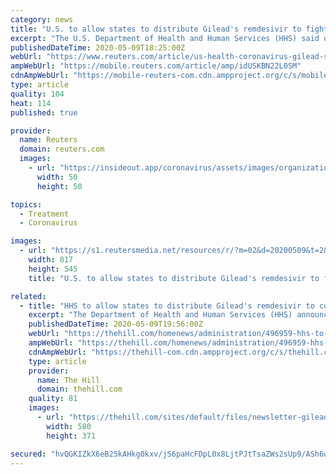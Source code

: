 ```yaml
---
category: news
title: "U.S. to allow states to distribute Gilead's remdesivir to fight COVID-19"
excerpt: "The U.S. Department of Health and Human Services (HHS) said on Saturday it would allow state health departments to distribute Gilead Sciences Inc's remdesivir drug to fight COVID-19, and the United States would receive about 40% of the drug maker's global donation."
publishedDateTime: 2020-05-09T18:25:00Z
webUrl: "https://www.reuters.com/article/us-health-coronavirus-gilead-sciences-idUSKBN22L0SM"
ampWebUrl: "https://mobile.reuters.com/article/amp/idUSKBN22L0SM"
cdnAmpWebUrl: "https://mobile-reuters-com.cdn.ampproject.org/c/s/mobile.reuters.com/article/amp/idUSKBN22L0SM"
type: article
quality: 104
heat: 114
published: true

provider:
  name: Reuters
  domain: reuters.com
  images:
    - url: "https://insideout.app/coronavirus/assets/images/organizations/reuters.com-50x50.jpg"
      width: 50
      height: 50

topics:
  - Treatment
  - Coronavirus

images:
  - url: "https://s1.reutersmedia.net/resources/r/?m=02&d=20200509&t=2&i=1518053767&w=&fh=545px&fw=&ll=&pl=&sq=&r=LYNXMPEG480N0"
    width: 817
    height: 545
    title: "U.S. to allow states to distribute Gilead's remdesivir to fight COVID-19"

related:
  - title: "HHS to allow states to distribute Gilead's remdesivir to combat the coronavirus"
    excerpt: "The Department of Health and Human Services (HHS) announced Saturday it will permit state health departments to send out Gilead Sciences, Inc.’s remdesivir drug to fight the coronavirus."
    publishedDateTime: 2020-05-09T19:56:00Z
    webUrl: "https://thehill.com/homenews/administration/496959-hhs-to-allow-states-to-distribute-gileads-remdesivir-to-combat-the"
    ampWebUrl: "https://thehill.com/homenews/administration/496959-hhs-to-allow-states-to-distribute-gileads-remdesivir-to-combat-the?amp"
    cdnAmpWebUrl: "https://thehill-com.cdn.ampproject.org/c/s/thehill.com/homenews/administration/496959-hhs-to-allow-states-to-distribute-gileads-remdesivir-to-combat-the?amp"
    type: article
    provider:
      name: The Hill
      domain: thehill.com
    quality: 81
    images:
      - url: "https://thehill.com/sites/default/files/newsletter-gilead_043020twitter.jpg"
        width: 580
        height: 371

secured: "hvQGKIZkX6eB25kAHkg0kxv/jS6paHcFDpL0x8LjtPJtTsaZWs2sUp9/ASh6wlL0b6ESI3ubqNMP+24mW+1QdAJrHeJCdUdDjA7rg+j3yq2iLxuiEs2dLHto/l/+y39dGM7Eah7qSNyHjA45NUsHMDTjKOqfLTlTv7DtcT1nu1qAERywh/DvS4K3rWn0oZ1hojpZiKgQMQLpUVqTnX5b+AGDyxZvaV3ilfAiKblUQg9lRcA8AMmUzjWc+AQdmwL4rbt0X4KoYcOM/Hxrt44CejzjlbuPmaoW+4vJpbO1pptvIRbWrbLmCw1Hauf/LyOObVFXDu2vwXP9rQWnuPMXGR9OKTdcL3710H9OVLPgZLdkvhDEJhRybwIMtgcX8EfgXnj/+0fviPxFNCzPe7Ngni6pfH7zNwNnF94kodxnU+3uGBwuuipykpOlWl9owHCw4UjZJ4ioPz8Qa++hTrrLoAgAbmdaDrzyQxvEF48uD2o=;wSX4E4Cxnt0A/AeTKaU3IQ=="
---
```



